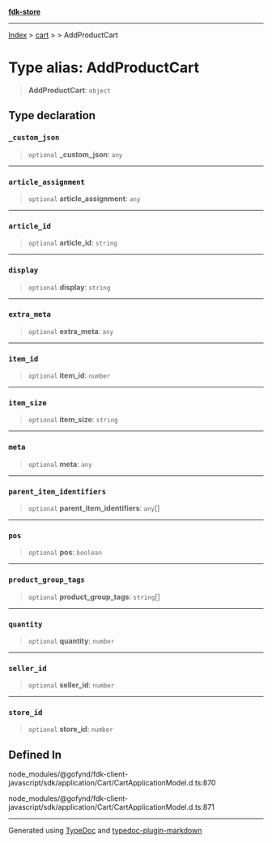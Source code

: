[**fdk-store**](../../../README.md)
***

[Index](../../../API.md) > [cart](../../README.md) > [<internal>](../README.md) > AddProductCart

# Type alias: AddProductCart

> **AddProductCart**: `object`

## Type declaration

### `_custom_json`

> `optional` **\_custom\_json**: `any`

***

### `article_assignment`

> `optional` **article\_assignment**: `any`

***

### `article_id`

> `optional` **article\_id**: `string`

***

### `display`

> `optional` **display**: `string`

***

### `extra_meta`

> `optional` **extra\_meta**: `any`

***

### `item_id`

> `optional` **item\_id**: `number`

***

### `item_size`

> `optional` **item\_size**: `string`

***

### `meta`

> `optional` **meta**: `any`

***

### `parent_item_identifiers`

> `optional` **parent\_item\_identifiers**: `any`[]

***

### `pos`

> `optional` **pos**: `boolean`

***

### `product_group_tags`

> `optional` **product\_group\_tags**: `string`[]

***

### `quantity`

> `optional` **quantity**: `number`

***

### `seller_id`

> `optional` **seller\_id**: `number`

***

### `store_id`

> `optional` **store\_id**: `number`

## Defined In

node\_modules/@gofynd/fdk-client-javascript/sdk/application/Cart/CartApplicationModel.d.ts:870

node\_modules/@gofynd/fdk-client-javascript/sdk/application/Cart/CartApplicationModel.d.ts:871

***
Generated using [TypeDoc](https://typedoc.org/) and [typedoc-plugin-markdown](https://www.npmjs.com/package/typedoc-plugin-markdown)
